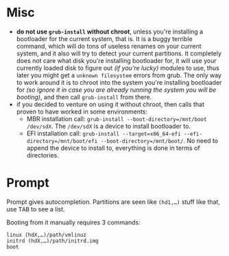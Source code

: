 # Misc

* **do not use `grub-install` without chroot**, unless you're installing a bootloader for the current system, that is. It is a buggy terrible command, which will do tons of useless renames on your current system, and it also will try to detect your current partitions. It completely does not care what disk you're installing bootloader for, it will use your currently loaded disk to figure out *(if you're lucky)* modules to use, thus later you might get a `unknown filesystem` errors from grub. The only way to work around it is to chroot into the system you're installing bootloader for *(so ignore it in case you are already running the system you will be booting)*, and then call `grub-install` from there.
* if you decided to venture on using it without chroot, then calls that proven to have worked in some environments:
  * MBR installation call: `grub-install --boot-directory=/mnt/boot /dev/sdX`. The `/dev/sdX` is a device to install bootloader to.
  * EFI installation call: `grub-install --target=x86_64-efi --efi-directory=/mnt/boot/efi --boot-directory=/mnt/boot/`. No need to append the device to install to, everything is done in terms of directories.

# Prompt

Prompt gives autocompletion. Partitions are seen like `(hd1,…)` stuff like that, use <kbd>TAB</kbd> to see a list.

Booting from it manually requires 3 commands:

```
linux (hdX,…)/path/vmlinuz
initrd (hdX,…)/path/initrd.img
boot
```
